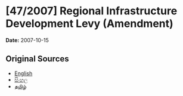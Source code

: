 # [47/2007] Regional Infrastructure Development Levy (Amendment)

**Date:** 2007-10-15

## Original Sources

- [English](https://documents.gov.lk/view/acts/2007/10/47-2007_E.pdf)
- [සිංහල](https://documents.gov.lk/view/acts/2007/10/47-2007_S.pdf)
- [தமிழ்](https://documents.gov.lk/view/acts/2007/10/47-2007_T.pdf)
